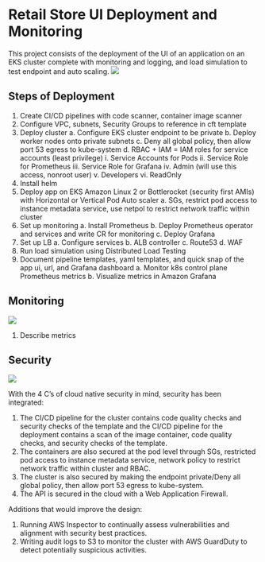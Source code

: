 # Retail Store UI Deployment and Monitoring 
This project consists of the deployment of the UI of an application on an EKS cluster complete with monitoring and logging, and load simulation to test endpoint and auto scaling.
![](https://github.com/smithashley/Retail-Store-UI-Deployment/tree/main/embedded_images/ui.png)

## Steps of Deployment
1.	Create CI/CD pipelines with code scanner, container image scanner
2.	Configure VPC, subnets, Security Groups to reference in cft template
3.	Deploy cluster
    a.	Configure EKS cluster endpoint to be private
    b.	Deploy worker nodes onto private subnets
    c.	Deny all global policy, then allow port 53 egress to kube-system
    d.	RBAC + IAM = IAM roles for service accounts (least privilege)
      i.	Service Accounts for Pods
      ii.	Service Role for Prometheus
      iii.	Service Role for Grafana
      iv.	Admin (will use this access, nonroot user)
      v.	Developers
      vi.	ReadOnly
4.	Install helm
5.	Deploy app on EKS Amazon Linux 2 or Bottlerocket (security first AMIs) with Horizontal or Vertical Pod Auto scaler
    a.	SGs, restrict pod access to instance metadata service, use netpol to restrict network traffic within cluster
6.	Set up monitoring
    a.	Install Prometheus
    b.	Deploy Prometheus operator and services and write CR for monitoring
    c.	Deploy Grafana
7.	Set up LB
    a.	Configure services 
    b.	ALB controller
    c.	Route53
    d.	WAF
8.	Run load simulation using Distributed Load Testing
9.	Document pipeline templates, yaml templates, and quick snap of the app ui, url, and Grafana dashboard
    a.	Monitor k8s control plane Prometheus metrics
    b.	Visualize metrics in Amazon Grafana

## Monitoring
![](https://github.com/smithashley/Retail-Store-UI-Deployment/blob/main/embedded_images/grafana.png)

1.	Describe metrics

## Security
![](https://github.com/smithashley/Retail-Store-UI-Deployment/blob/main/embedded_images/security.png)

With the 4 C’s of cloud native security in mind, security has been integrated:
1.	The CI/CD pipeline for the cluster contains code quality checks and security checks of the template and the CI/CD pipeline for the deployment contains a scan of the image container, code quality checks, and       security checks of the template.
2.	The containers are also secured at the pod level through SGs, restricted pod access to instance metadata service, network policy to restrict network traffic within cluster and RBAC. 
3.	The cluster is also secured by making the endpoint private/Deny all global policy, then allow port 53 egress to kube-system. 
4.	The API is secured in the cloud with a Web Application Firewall.

Additions that would improve the design:
1.	Running AWS Inspector to continually assess vulnerabilities and alignment with security best practices.
2.	Writing audit logs to S3 to monitor the cluster with AWS GuardDuty to detect potentially suspicious activities.
